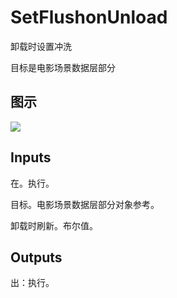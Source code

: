 # SetFlushonUnload

卸载时设置冲洗

目标是电影场景数据层部分

## 图示

![]($-20221218-20532062.png)

## Inputs

在。执行。

目标。电影场景数据层部分对象参考。

卸载时刷新。布尔值。  

## Outputs

出：执行。
